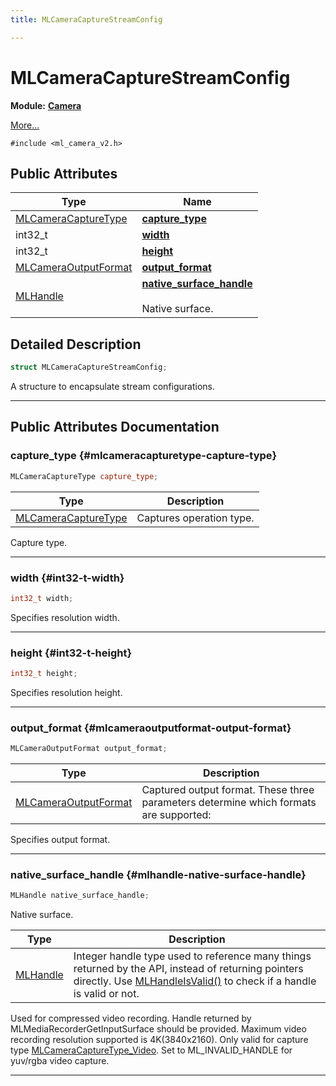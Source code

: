 ```yaml
---
title: MLCameraCaptureStreamConfig

---
```


# MLCameraCaptureStreamConfig

**Module:** **[Camera](/api-ref/api/Modules/group___camera/group___camera.md)**



 [More...](#detailed-description)


`#include <ml_camera_v2.h>`

## Public Attributes

| Type           | Name           |
| -------------- | -------------- |
| [MLCameraCaptureType](/api-ref/api/Modules/group___camera/group___camera.md#enums-mlcameracapturetype) | **[capture_type](/api-ref/api/Modules/group___camera/struct_m_l_camera_capture_stream_config.md#mlcameracapturetype-capture-type)**  |
| int32_t | **[width](/api-ref/api/Modules/group___camera/struct_m_l_camera_capture_stream_config.md#int32-t-width)**  |
| int32_t | **[height](/api-ref/api/Modules/group___camera/struct_m_l_camera_capture_stream_config.md#int32-t-height)**  |
| [MLCameraOutputFormat](/api-ref/api/Modules/group___camera/group___camera.md#enums-mlcameraoutputformat) | **[output_format](/api-ref/api/Modules/group___camera/struct_m_l_camera_capture_stream_config.md#mlcameraoutputformat-output-format)**  |
| [MLHandle](/api-ref/api/Modules/group___platform/group___platform.md#uint64-t-mlhandle) | **[native_surface_handle](/api-ref/api/Modules/group___camera/struct_m_l_camera_capture_stream_config.md#mlhandle-native-surface-handle)** <br></br>Native surface.  |

## Detailed Description

```cpp
struct MLCameraCaptureStreamConfig;
```


A structure to encapsulate stream configurations. 





-----------
## Public Attributes Documentation

### capture_type {#mlcameracapturetype-capture-type}

```cpp
MLCameraCaptureType capture_type;
```



| Type | Description |
|--|--|
| [MLCameraCaptureType](/api-ref/api/Modules/group___camera/group___camera.md#enums-mlcameracapturetype) | Captures operation type.  |


Capture type. 





-----------

### width {#int32-t-width}

```cpp
int32_t width;
```


Specifies resolution width. 





-----------

### height {#int32-t-height}

```cpp
int32_t height;
```


Specifies resolution height. 





-----------

### output_format {#mlcameraoutputformat-output-format}

```cpp
MLCameraOutputFormat output_format;
```



| Type | Description |
|--|--|
| [MLCameraOutputFormat](/api-ref/api/Modules/group___camera/group___camera.md#enums-mlcameraoutputformat) | Captured output format. These three parameters determine which formats are supported:  |


Specifies output format. 





-----------

### native_surface_handle {#mlhandle-native-surface-handle}

```cpp
MLHandle native_surface_handle;
```

Native surface. 


| Type | Description |
|--|--|
| [MLHandle](/api-ref/api/Modules/group___platform/group___platform.md#uint64-t-mlhandle) | Integer handle type used to reference many things returned by the API, instead of returning pointers directly. Use [MLHandleIsValid()](/api-ref/api/Modules/group___platform/group___platform.md#bool-mlhandleisvalid) to check if a handle is valid or not.  |


Used for compressed video recording. Handle returned by MLMediaRecorderGetInputSurface should be provided. Maximum video recording resolution supported is 4K(3840x2160). Only valid for capture type [MLCameraCaptureType_Video](/api-ref/api/Modules/group___camera/group___camera.md#enums-mlcameracapturetype-video). Set to ML_INVALID_HANDLE for yuv/rgba video capture. 





-----------

